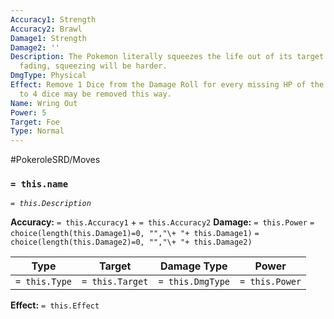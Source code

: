 ```yaml
---
Accuracy1: Strength
Accuracy2: Brawl
Damage1: Strength
Damage2: ''
Description: The Pokemon literally squeezes the life out of its target. As life is
  fading, squeezing will be harder.
DmgType: Physical
Effect: Remove 1 Dice from the Damage Roll for every missing HP of the Target. Up
  to 4 dice may be removed this way.
Name: Wring Out
Power: 5
Target: Foe
Type: Normal
---
```


#PokeroleSRD/Moves

### `= this.name` 
*`= this.Description`*

**Accuracy:** `= this.Accuracy1` + `= this.Accuracy2`
**Damage:** `= this.Power` `= choice(length(this.Damage1)=0, "","\+ "+ this.Damage1)` `= choice(length(this.Damage2)=0, "","\+ "+ this.Damage2)`

| Type          | Target          | Damage Type          | Power          |
| ------------- | --------------- | ---------------- | -------------- |
| `= this.Type` | `= this.Target` | `= this.DmgType` | `= this.Power` | 

**Effect:** `= this.Effect`